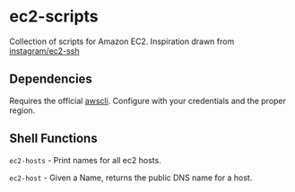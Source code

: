 # ec2-scripts
Collection of scripts for Amazon EC2. Inspiration drawn from [instagram/ec2-ssh](https://github.com/facebookarchive/ec2-ssh)

## Dependencies
Requires the official [awscli](https://aws.amazon.com/cli/). Configure with your credentials and the proper region.

## Shell Functions

`ec2-hosts` - Print names for all ec2 hosts.

`ec2-host` - Given a Name, returns the public DNS name for a host.
